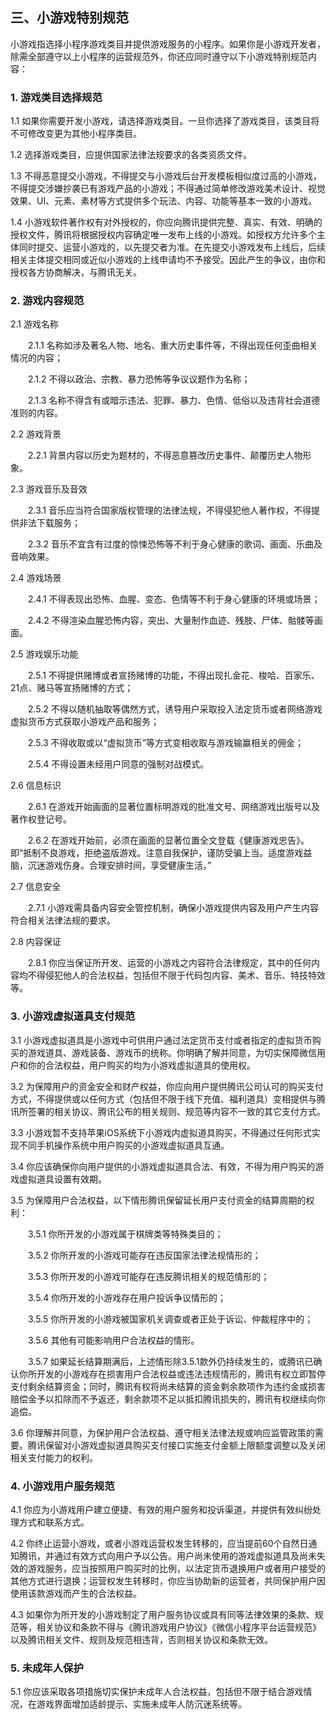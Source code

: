 ## 三、小游戏特别规范

 

小游戏指选择小程序游戏类目并提供游戏服务的小程序。如果你是小游戏开发者，除需全部遵守以上小程序的运营规范外，你还应同时遵守以下小游戏特别规范内容：

 

### 1. 游戏类目选择规范

 

1.1 如果你需要开发小游戏，请选择游戏类目。一旦你选择了游戏类目，该类目将不可修改变更为其他小程序类目。

 

1.2 选择游戏类目，应提供国家法律法规要求的各类资质文件。

 

1.3 不得恶意提交小游戏，不得提交与小游戏后台开发模板相似度过高的小游戏，不得提交涉嫌抄袭已有游戏产品的小游戏；不得通过简单修改游戏美术设计、视觉效果、UI、元素、素材等方式提供多个玩法、内容、功能等基本一致的小游戏。

 

1.4 小游戏软件著作权有对外授权的，你应向腾讯提供完整、真实、有效、明确的授权文件，腾讯将根据授权内容确定唯一发布上线的小游戏。如授权方允许多个主体同时提交、运营小游戏的，以先提交者为准。在先提交小游戏发布上线后，后续相关主体提交相同或近似小游戏的上线申请均不予接受。因此产生的争议，由你和授权各方协商解决，与腾讯无关。 

 

### 2. 游戏内容规范

 

2.1 游戏名称

 

  2.1.1 名称如涉及著名人物、地名、重大历史事件等，不得出现任何歪曲相关情况的内容；

 

  2.1.2 不得以政治、宗教、暴力恐怖等争议议题作为名称；

 

  2.1.3 名称不得含有或暗示违法、犯罪、暴力、色情、低俗以及违背社会道德准则的内容。

 

2.2 游戏背景

 

  2.2.1 背景内容以历史为题材的，不得恶意篡改历史事件、颠覆历史人物形象。

 

2.3 游戏音乐及音效

 

  2.3.1 音乐应当符合国家版权管理的法律法规，不得侵犯他人著作权，不得提供非法下载服务；

 

  2.3.2 音乐不宜含有过度的惊悚恐怖等不利于身心健康的歌词、画面、乐曲及音响效果。

 

2.4 游戏场景

 

  2.4.1 不得表现出恐怖、血腥、变态、色情等不利于身心健康的环境或场景；

 

  2.4.2 不得渲染血腥恐怖内容，突出、大量制作血迹、残肢、尸体、骷髅等画面。

 

2.5 游戏娱乐功能

 

  2.5.1 不得提供赌博或者宣扬赌博的功能，不得出现扎金花、梭哈、百家乐、21点、赌马等宣扬赌博的方式；

 

  2.5.2 不得以随机抽取等偶然方式，诱导用户采取投入法定货币或者网络游戏虚拟货币方式获取小游戏产品和服务；

 

  2.5.3 不得收取或以“虚拟货币”等方式变相收取与游戏输赢相关的佣金；

 

  2.5.4 不得设置未经用户同意的强制对战模式。

 

2.6 信息标识

 

  2.6.1 在游戏开始画面的显著位置标明游戏的批准文号、网络游戏出版号以及著作权登记号。

 

  2.6.2 在游戏开始前，必须在画面的显著位置全文登载《健康游戏忠告》。即“抵制不良游戏，拒绝盗版游戏。注意自我保护，谨防受骗上当。适度游戏益脑，沉迷游戏伤身。合理安排时间，享受健康生活。”

 

2.7 信息安全

 

  2.7.1 小游戏需具备内容安全管控机制，确保小游戏提供内容及用户产生内容符合相关法律法规的要求。

 

2.8 内容保证

 

  2.8.1 你应当保证所开发、运营的小游戏之内容符合法律规定，其中的任何内容均不得侵犯他人的合法权益，包括但不限于代码包内容、美术、音乐、特技特效等。

 

### 3. 小游戏虚拟道具支付规范

 

3.1 小游戏虚拟道具是小游戏中可供用户通过法定货币支付或者指定的虚拟货币购买的游戏道具、游戏装备、游戏币的统称。你明确了解并同意，为切实保障微信用户和你的合法权益，用户购买的均为小游戏虚拟道具的使用权。

 

3.2 为保障用户的资金安全和财产权益，你应向用户提供腾讯公司认可的购买支付方式，不得提供或以任何方式（包括但不限于线下充值、福利道具）变相提供与腾讯所签署的相关协议、腾讯公布的相关规则、规范等内容不一致的其它支付方式。

 

3.3 小游戏暂不支持苹果iOS系统下小游戏内虚拟道具购买，不得通过任何形式实现不同手机操作系统中用户购买的小游戏虚拟道具互通。

 

3.4 你应该确保你向用户提供的小游戏虚拟道具合法、有效，不得为用户购买的游戏虚拟道具设置有效期。

 

3.5 为保障用户合法权益，以下情形腾讯保留延长用户支付资金的结算周期的权利：

 

  3.5.1 你所开发的小游戏属于棋牌类等特殊类目的；

 

  3.5.2 你所开发的小游戏可能存在违反国家法律法规情形的；

 

  3.5.3 你所开发的小游戏可能存在违反腾讯相关的规范情形的；

 

  3.5.4 你所开发的小游戏存在用户投诉争议情形的；

 

  3.5.5 你所开发的小游戏被国家机关调查或者正处于诉讼、仲裁程序中的；

 

  3.5.6 其他有可能影响用户合法权益的情形。

 

  3.5.7 如果延长结算期满后，上述情形除3.5.1款外仍持续发生的，或腾讯已确认你所开发的小游戏存在损害用户合法权益或违法违规情形的，腾讯有权立即暂停支付剩余结算资金；同时，腾讯有权将尚未结算的资金剩余款项作为违约金或损害赔偿金予以扣除而不予返还，剩余款项不足以抵扣腾讯损失的，腾讯有权继续向你追偿。

 

3.6 你理解并同意，为保护用户合法权益、遵守相关法律法规或响应监管政策的需要。腾讯保留对小游戏虚拟道具购买支付接口实施支付金额上限额度调整以及关闭相关支付能力的权利。

 

### 4. 小游戏用户服务规范

 

4.1 你应为小游戏用户建立便捷、有效的用户服务和投诉渠道，并提供有效纠纷处理方式和联系方式。

 

4.2 你终止运营小游戏，或者小游戏运营权发生转移的，应当提前60个自然日通知腾讯，并通过有效方式向用户予以公告。用户尚未使用的游戏虚拟道具及尚未失效的游戏服务，应当按照用户购买时的比例，以法定货币退换用户或者用户接受的其他方式进行退换；运营权发生转移时，你应当协助新的运营者，共同保护用户因使用该款游戏而产生的合法权益。

 

4.3 如果你为所开发的小游戏制定了用户服务协议或具有同等法律效果的条款、规范等，相关协议和条款不得与《腾讯游戏用户协议》《微信小程序平台运营规范》以及腾讯相关文件、规则及规范相违背，否则相关协议和条款无效。

 

### 5. 未成年人保护

 

5.1 你应该采取各项措施切实保护未成年人合法权益，包括但不限于结合游戏情况，在游戏界面增加适龄提示、实施未成年人防沉迷系统等。